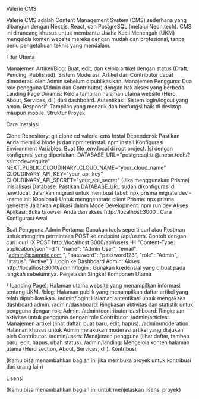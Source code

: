 Valerie CMS

Valerie CMS adalah Content Management System (CMS) sederhana yang dibangun dengan Next.js, React, dan PostgreSQL (melalui Neon.tech). CMS ini dirancang khusus untuk membantu Usaha Kecil Menengah (UKM) mengelola konten website mereka dengan mudah dan profesional, tanpa perlu pengetahuan teknis yang mendalam.

Fitur Utama

Manajemen Artikel/Blog: Buat, edit, dan kelola artikel dengan status (Draft, Pending, Published).
Sistem Moderasi: Artikel dari Contributor dapat dimoderasi oleh Admin sebelum dipublikasikan.
Manajemen Pengguna: Dua role pengguna (Admin dan Contributor) dengan hak akses yang berbeda.
Landing Page Dinamis: Kelola tampilan halaman utama website (Hero, About, Services, dll) dari dashboard.
Autentikasi: Sistem login/logout yang aman.
Responsif: Tampilan yang menarik dan berfungsi baik di desktop maupun mobile.
Struktur Proyek


Cara Instalasi

Clone Repository:
git clone <url-repository-anda>
cd valerie-cms
Instal Dependensi:
Pastikan Anda memiliki Node.js dan npm terinstal.
npm install
Konfigurasi Environment Variables:
Buat file .env.local di root project.
Isi dengan konfigurasi yang diperlukan:
DATABASE_URL="postgresql://<user>:<password>@<endpoint>.neon.tech/<dbname>?sslmode=require"
NEXT_PUBLIC_CLOUDINARY_CLOUD_NAME="your_cloud_name"
CLOUDINARY_API_KEY="your_api_key"
CLOUDINARY_API_SECRET="your_api_secret"
(Jika menggunakan Prisma) Inisialisasi Database:
Pastikan DATABASE_URL sudah dikonfigurasi di .env.local.
Jalankan migrasi untuk membuat tabel:
npx prisma migrate dev --name init
(Opsional) Untuk menggenerate client Prisma:
npx prisma generate
Jalankan Aplikasi dalam Mode Development:
npm run dev
Akses Aplikasi:
Buka browser Anda dan akses http://localhost:3000 .
Cara Konfigurasi Awal

Buat Pengguna Admin Pertama:
Gunakan tools seperti curl atau Postman untuk mengirim permintaan POST ke endpoint /api/users.
Contoh dengan curl:
curl -X POST http://localhost:3000/api/users
-H "Content-Type: application/json"
-d '{
"name": "Admin User",
"email": "admin@example.com ",
"password": "password123",
"role": "Admin",
"status": "Active"
}'
Login ke Dashboard Admin:
Akses http://localhost:3000/admin/login .
Gunakan kredensial yang dibuat pada langkah sebelumnya.
Penjelasan Singkat Komponen Utama

/ (Landing Page): Halaman utama website yang menampilkan informasi tentang UKM.
/blog: Halaman publik yang menampilkan daftar artikel yang telah dipublikasikan.
/admin/login: Halaman autentikasi untuk mengakses dashboard admin.
/admin/dashboard: Ringkasan aktivitas dan statistik untuk pengguna dengan role Admin.
/admin/contributor-dashboard: Ringkasan aktivitas untuk pengguna dengan role Contributor.
/admin/articles: Manajemen artikel (lihat daftar, buat baru, edit, hapus).
/admin/moderation: Halaman khusus untuk Admin melakukan moderasi artikel yang diajukan oleh Contributor.
/admin/users: Manajemen pengguna (lihat daftar, tambah baru, edit, hapus, ubah status).
/admin/landing: Mengelola konten halaman utama (Hero section, About, Services, dll).
Kontribusi

(Kamu bisa menambahkan bagian ini jika membuka proyek untuk kontribusi dari orang lain)

Lisensi

(Kamu bisa menambahkan bagian ini untuk menjelaskan lisensi proyek)